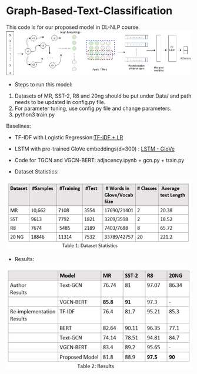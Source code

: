 # Graph-Based-Text-Classification

This code is for our proposed model in DL-NLP course.
![See proposed model here](https://github.com/Soumyajain29/Graph-Based-Text-Classification/blob/main/images/model.jpg)

* Steps to run this model:
1. Datasets of MR, SST-2, R8 and 20ng should be put under Data/ and path needs to be updated in config.py file.
2. For parameter tuning, use config.py file and change parameters.
3. python3 train.py

Baselines:

* TF-IDF with Logistic Regression:[TF-IDF + LR]( https://github.com/deekshakoul/Sentiment-Analysis-for-movie-reviews.git)
* LSTM with pre-trained GloVe embeddings(d=300) : [LSTM - GloVe](https://github.com/deekshakoul/Examples-of-DL-NLP-using-Pytorch.git)
* Code for TGCN and VGCN-BERT: adjacency.ipynb + gcn.py + train.py 

* Dataset Statistics:

![Dataset Statistics](https://github.com/Soumyajain29/Graph-Based-Text-Classification/blob/main/images/dataset_statistics.jpg)

* Results:

![results](https://github.com/Soumyajain29/Graph-Based-Text-Classification/blob/main/images/results.jpg)
